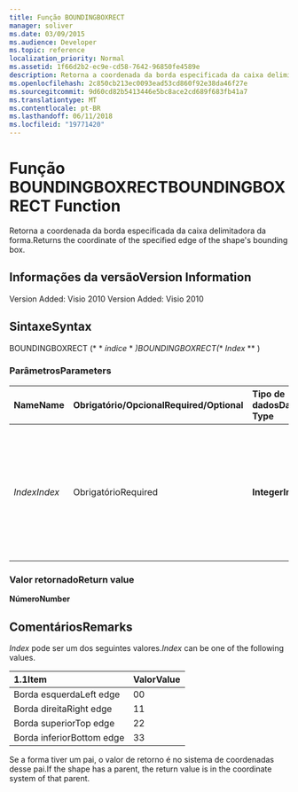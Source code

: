 ```yaml
---
title: Função BOUNDINGBOXRECT
manager: soliver
ms.date: 03/09/2015
ms.audience: Developer
ms.topic: reference
localization_priority: Normal
ms.assetid: 1f66d2b2-ec9e-cd58-7642-96850fe4589e
description: Retorna a coordenada da borda especificada da caixa delimitadora da forma.
ms.openlocfilehash: 2c850cb213ec0093ead53cd860f92e38da46f27e
ms.sourcegitcommit: 9d60cd82b5413446e5bc8ace2cd689f683fb41a7
ms.translationtype: MT
ms.contentlocale: pt-BR
ms.lasthandoff: 06/11/2018
ms.locfileid: "19771420"
---
```

# <a name="boundingboxrect-function"></a><span data-ttu-id="5b353-103">Função BOUNDINGBOXRECT</span><span class="sxs-lookup"><span data-stu-id="5b353-103">BOUNDINGBOXRECT Function</span></span>

<span data-ttu-id="5b353-104">Retorna a coordenada da borda especificada da caixa delimitadora da forma.</span><span class="sxs-lookup"><span data-stu-id="5b353-104">Returns the coordinate of the specified edge of the shape's bounding box.</span></span>
  
## <a name="version-information"></a><span data-ttu-id="5b353-105">Informações da versão</span><span class="sxs-lookup"><span data-stu-id="5b353-105">Version Information</span></span>

<span data-ttu-id="5b353-106">Version Added: Visio 2010
</span><span class="sxs-lookup"><span data-stu-id="5b353-106">Version Added: Visio 2010</span></span> 
  
## <a name="syntax"></a><span data-ttu-id="5b353-107">Sintaxe</span><span class="sxs-lookup"><span data-stu-id="5b353-107">Syntax</span></span>

<span data-ttu-id="5b353-108">BOUNDINGBOXRECT (* * *índice* * *)</span><span class="sxs-lookup"><span data-stu-id="5b353-108">BOUNDINGBOXRECT(** *Index* ** )</span></span> 
  
### <a name="parameters"></a><span data-ttu-id="5b353-109">Parâmetros</span><span class="sxs-lookup"><span data-stu-id="5b353-109">Parameters</span></span>

|<span data-ttu-id="5b353-110">**Name**</span><span class="sxs-lookup"><span data-stu-id="5b353-110">**Name**</span></span>|<span data-ttu-id="5b353-111">**Obrigatório/Opcional**</span><span class="sxs-lookup"><span data-stu-id="5b353-111">**Required/Optional**</span></span>|<span data-ttu-id="5b353-112">**Tipo de dados**</span><span class="sxs-lookup"><span data-stu-id="5b353-112">**Data Type**</span></span>|<span data-ttu-id="5b353-113">**Descrição**</span><span class="sxs-lookup"><span data-stu-id="5b353-113">**Description**</span></span>|
|:-----|:-----|:-----|:-----|
| <span data-ttu-id="5b353-114">_Index_</span><span class="sxs-lookup"><span data-stu-id="5b353-114">_Index_</span></span> <br/> |<span data-ttu-id="5b353-115">Obrigatório</span><span class="sxs-lookup"><span data-stu-id="5b353-115">Required</span></span>  <br/> |<span data-ttu-id="5b353-116">**Integer**</span><span class="sxs-lookup"><span data-stu-id="5b353-116">**Integer**</span></span> <br/> |<span data-ttu-id="5b353-p101">A borda da caixa delimitadora da forma para a qual será obtida a coordenada. Consulte Comentários para obter os valores possíveis.</span><span class="sxs-lookup"><span data-stu-id="5b353-p101">The edge of the shape's bounding box for which to get the coordinate. See Remarks for possible values.</span></span>  <br/> |
   
### <a name="return-value"></a><span data-ttu-id="5b353-119">Valor retornado</span><span class="sxs-lookup"><span data-stu-id="5b353-119">Return value</span></span>

 <span data-ttu-id="5b353-120">**Número**</span><span class="sxs-lookup"><span data-stu-id="5b353-120">**Number**</span></span>
  
## <a name="remarks"></a><span data-ttu-id="5b353-121">Comentários</span><span class="sxs-lookup"><span data-stu-id="5b353-121">Remarks</span></span>

 <span data-ttu-id="5b353-122">*Index* pode ser um dos seguintes valores.</span><span class="sxs-lookup"><span data-stu-id="5b353-122">*Index*  can be one of the following values.</span></span> 
  
|<span data-ttu-id="5b353-123">**1.1**</span><span class="sxs-lookup"><span data-stu-id="5b353-123">**Item**</span></span>|<span data-ttu-id="5b353-124">**Valor**</span><span class="sxs-lookup"><span data-stu-id="5b353-124">**Value**</span></span>|
|:-----|:-----|
|<span data-ttu-id="5b353-125">Borda esquerda</span><span class="sxs-lookup"><span data-stu-id="5b353-125">Left edge</span></span>  <br/> |<span data-ttu-id="5b353-126">0</span><span class="sxs-lookup"><span data-stu-id="5b353-126">0</span></span>  <br/> |
|<span data-ttu-id="5b353-127">Borda direita</span><span class="sxs-lookup"><span data-stu-id="5b353-127">Right edge</span></span>  <br/> |<span data-ttu-id="5b353-128">1</span><span class="sxs-lookup"><span data-stu-id="5b353-128">1</span></span>  <br/> |
|<span data-ttu-id="5b353-129">Borda superior</span><span class="sxs-lookup"><span data-stu-id="5b353-129">Top edge</span></span>  <br/> |<span data-ttu-id="5b353-130">2</span><span class="sxs-lookup"><span data-stu-id="5b353-130">2</span></span>  <br/> |
|<span data-ttu-id="5b353-131">Borda inferior</span><span class="sxs-lookup"><span data-stu-id="5b353-131">Bottom edge</span></span>  <br/> |<span data-ttu-id="5b353-132">3</span><span class="sxs-lookup"><span data-stu-id="5b353-132">3</span></span>  <br/> |
   
<span data-ttu-id="5b353-133">Se a forma tiver um pai, o valor de retorno é no sistema de coordenadas desse pai.</span><span class="sxs-lookup"><span data-stu-id="5b353-133">If the shape has a parent, the return value is in the coordinate system of that parent.</span></span>
  

